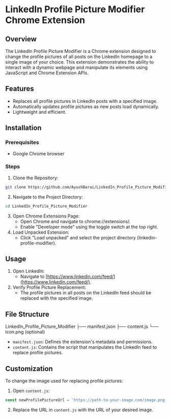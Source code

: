 # LinkedIn Profile Picture Modifier Chrome Extension

## Overview

The LinkedIn Profile Picture Modifier is a Chrome extension designed to change the profile pictures of all posts on the LinkedIn homepage to a single image of your choice. This extension demonstrates the ability to interact with a dynamic webpage and manipulate its elements using JavaScript and Chrome Extension APIs.

## Features

*   Replaces all profile pictures in LinkedIn posts with a specified image.
*   Automatically updates profile pictures as new posts load dynamically.
*   Lightweight and efficient.

## Installation

### Prerequisites

*   Google Chrome browser

### Steps

1.  Clone the Repository:

``` bash
git clone https://github.com/AyushBarai/LinkedIn_Profile_Picture_Modifier.git
```


2.  Navigate to the Project Directory:

``` bash
cd LinkedIn_Profile_Picture_Modifier
```


3.  Open Chrome Extensions Page:
    *   Open Chrome and navigate to chrome://extensions/.
    *   Enable "Developer mode" using the toggle switch at the top right.
4.  Load Unpacked Extension:
    *   Click "Load unpacked" and select the project directory (linkedin-profile-modifier).

## Usage

1.  Open LinkedIn:
    *   Navigate to [https://www.linkedin.com/feed/](https://www.linkedin.com/feed/).
2.  Verify Profile Picture Replacement:
    *   The profile pictures in all posts on the LinkedIn feed should be replaced with the specified image.

## File Structure

LinkedIn_Profile_Picture_Modifier
├── manifest.json
├── content.js
└── icon.png (optional)


*   `manifest.json`: Defines the extension's metadata and permissions.
*   `content.js`: Contains the script that manipulates the LinkedIn feed to replace profile pictures.

## Customization

To change the image used for replacing profile pictures:

1.  Open `content.js`:

```javascript
const newProfilePictureUrl = 'https://path-to-your-image.com/image.png';
```

2.  Replace the URL in `content.js` with the URL of your desired image.
